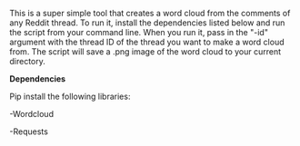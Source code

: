 This is a super simple tool that creates a word cloud from the comments of any Reddit thread.  To run it, install the dependencies listed below and run the script from your command line.  When you run it, pass in the "-id" argument with the thread ID of the thread you want to make a word cloud from.  The script will save a .png image of the word cloud to your current directory.


**Dependencies**

Pip install the following libraries:

-Wordcloud

-Requests
